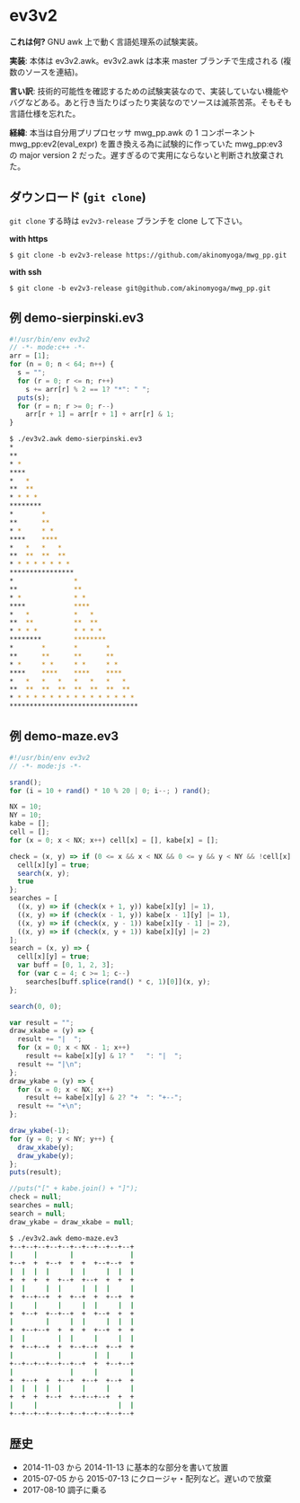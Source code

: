 # ev3v2

**これは何?** GNU awk 上で動く言語処理系の試験実装。

**実装**: 本体は ev3v2.awk。ev3v2.awk は本来 master ブランチで生成される (複数のソースを連結)。

**言い訳**: 技術的可能性を確認するための試験実装なので、実装していない機能やバグなどある。あと行き当たりばったり実装なのでソースは滅茶苦茶。そもそも言語仕様を忘れた。

**経緯**: 本当は自分用プリプロセッサ mwg_pp.awk の 1 コンポーネント mwg_pp:ev2(eval_expr) を置き換える為に試験的に作っていた mwg_pp:ev3 の major version 2 だった。遅すぎるので実用にならないと判断され放棄された。

## ダウンロード (`git clone`)

`git clone` する時は `ev2v3-release` ブランチを clone して下さい。

**with https**

```console
$ git clone -b ev2v3-release https://github.com/akinomyoga/mwg_pp.git
```

**with ssh**

```console
$ git clone -b ev2v3-release git@github.com/akinomyoga/mwg_pp.git
```

## 例 demo-sierpinski.ev3

```js
#!/usr/bin/env ev3v2
// -*- mode:c++ -*-
arr = [1];
for (n = 0; n < 64; n++) {
  s = "";
  for (r = 0; r <= n; r++)
    s += arr[r] % 2 == 1? "*": " ";
  puts(s);
  for (r = n; r >= 0; r--)
    arr[r + 1] = arr[r + 1] + arr[r] & 1;
}
```

```sh
$ ./ev3v2.awk demo-sierpinski.ev3
*
**
* *
****
*   *
**  **
* * * *
********
*       *
**      **
* *     * *
****    ****
*   *   *   *
**  **  **  **
* * * * * * * *
****************
*               *
**              **
* *             * *
****            ****
*   *           *   *
**  **          **  **
* * * *         * * * *
********        ********
*       *       *       *
**      **      **      **
* *     * *     * *     * *
****    ****    ****    ****
*   *   *   *   *   *   *   *
**  **  **  **  **  **  **  **
* * * * * * * * * * * * * * * *
********************************

```

## 例 demo-maze.ev3

```js
#!/usr/bin/env ev3v2
// -*- mode:js -*-

srand();
for (i = 10 + rand() * 10 % 20 | 0; i--; ) rand();

NX = 10;
NY = 10;
kabe = [];
cell = [];
for (x = 0; x < NX; x++) cell[x] = [], kabe[x] = [];

check = (x, y) => if (0 <= x && x < NX && 0 <= y && y < NY && !cell[x][y]) {
  cell[x][y] = true;
  search(x, y);
  true
};
searches = [
  ((x, y) => if (check(x + 1, y)) kabe[x][y] |= 1),
  ((x, y) => if (check(x - 1, y)) kabe[x - 1][y] |= 1),
  ((x, y) => if (check(x, y - 1)) kabe[x][y - 1] |= 2),
  ((x, y) => if (check(x, y + 1)) kabe[x][y] |= 2)
];
search = (x, y) => {
  cell[x][y] = true;
  var buff = [0, 1, 2, 3];
  for (var c = 4; c >= 1; c--)
    searches[buff.splice(rand() * c, 1)[0]](x, y);
};

search(0, 0);

var result = "";
draw_xkabe = (y) => {
  result += "|  ";
  for (x = 0; x < NX - 1; x++)
    result += kabe[x][y] & 1? "   ": "|  ";
  result += "|\n";
};
draw_ykabe = (y) => {
  for (x = 0; x < NX; x++)
    result += kabe[x][y] & 2? "+  ": "+--";
  result += "+\n";
};

draw_ykabe(-1);
for (y = 0; y < NY; y++) {
  draw_xkabe(y);
  draw_ykabe(y);
};
puts(result);

//puts("[" + kabe.join() + "]");
check = null;
searches = null;
search = null;
draw_ykabe = draw_xkabe = null;

```

```sh
$ ./ev3v2.awk demo-maze.ev3
+--+--+--+--+--+--+--+--+--+--+
|     |        |              |
+--+  +  +--+  +  +  +--+--+  +
|  |  |  |     |  |     |  |  |
+  +  +  +  +--+  +--+  +  +  +
|  |     |  |     |  |  |     |
+  +--+--+  +  +--+  +  +--+  +
|     |     |     |  |     |  |
+  +--+  +--+--+  +  +--+  +  +
|        |     |  |     |  |  |
+  +--+--+  +  +  +  +--+  +  +
|  |        |  |     |     |  |
+  +--+--+  +  +--+--+  +--+  +
|           |        |  |     |
+--+--+--+--+--+--+  +  +--+--+
|              |     |        |
+  +--+  +  +--+  +--+  +--+  +
|  |  |  |  |     |     |     |
+  +  +  +--+  +--+--+--+  +  +
|     |                    |  |
+--+--+--+--+--+--+--+--+--+--+

```

## 歴史

- 2014-11-03 から 2014-11-13 に基本的な部分を書いて放置
- 2015-07-05 から 2015-07-13 にクロージャ・配列など。遅いので放棄
- 2017-08-10 調子に乗る
